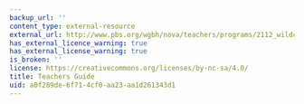 ```yaml
---
backup_url: ''
content_type: external-resource
external_url: http://www.pbs.org/wgbh/nova/teachers/programs/2112_wildchil.html
has_external_licence_warning: true
has_external_license_warning: true
is_broken: ''
license: https://creativecommons.org/licenses/by-nc-sa/4.0/
title: Teachers Guide
uid: a0f289de-6f71-4cf0-aa23-aa1d261343d1
---
```

